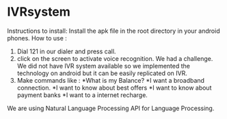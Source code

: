 # IVRsystem

Instructions to install: Install the apk file in the root directory in your android phones.
How to use : 
1) Dial 121 in our dialer and press call.
2) click on the screen to activate voice recognition. We had a challenge. We did not have IVR system available so we implemented the technology on android but it can be easily replicated on IVR.
3) Make commands like :
      *What is my Balance?
      *I want a broadband connection.
      *I want to know about best offers
      *I want to know about payment banks
      *I want to a internet recharge.
     
We are using Natural Language Processing API for Language Processing.

